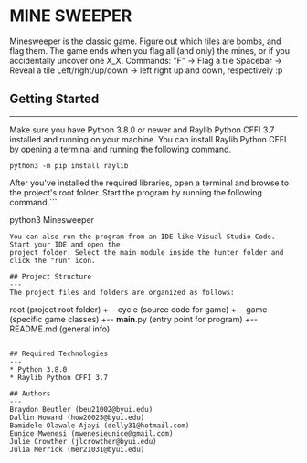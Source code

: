 # MINE SWEEPER
Minesweeper is the classic game. Figure out which tiles are bombs, and flag them. The game ends when you flag all (and only) the mines, or if you accidentally uncover one X_X.
Commands:
	"F" -> Flag a tile
	Spacebar -> Reveal a tile
	Left/right/up/down -> left right up and down, respectively :p


## Getting Started
---
Make sure you have Python 3.8.0 or newer and Raylib Python CFFI 3.7 installed and running on your machine. You can install Raylib Python CFFI by opening a terminal and running the following command.
```
python3 -m pip install raylib
```
After you've installed the required libraries, open a terminal and browse to the project's root folder. Start the program by running the following command.```

python3 Minesweeper
```
You can also run the program from an IDE like Visual Studio Code. Start your IDE and open the 
project folder. Select the main module inside the hunter folder and click the "run" icon.

## Project Structure
---
The project files and folders are organized as follows:
```
root                    (project root folder)
+-- cycle               (source code for game)
  +-- game              (specific game classes)
  +-- __main__.py       (entry point for program)
+-- README.md           (general info)
```

## Required Technologies
---
* Python 3.8.0
* Raylib Python CFFI 3.7

## Authors
---
Braydon Beutler (beu21002@byui.edu)
Dallin Howard (how20025@byui.edu)
Bamidele Olawale Ajayi (delly31@hotmail.com)
Eunice Mwenesi (mwenesieunice@gmail.com)
Julie Crowther (jlcrowther@byui.edu)
Julia Merrick (mer21031@byui.edu)